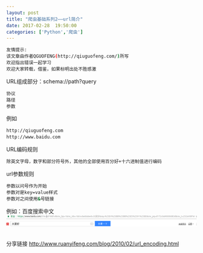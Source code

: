 ```yaml
---
layout: post
title: "爬虫基础系列2——url简介"
date: 2017-02-28  19:50:00
categories: ['Python','爬虫']
---
```

```bash
友情提示:
该文章由作者QGUOFENG(http://qiuguofeng.com/)所写
欢迎指出错误一起学习
欢迎大家转载，借鉴，如果标明出处不胜感激
```
URL组成部分：schema://path?query
```bash
协议
路径
参数
```
例如
```bash
http://qiuguofeng.com
http://www.baidu.com
```
URL编码规则
```bash
除英文字母，数字和部分符号外，其他的全部使用百分好+十六进制值进行编码
```
url参数规则
```bash
参数以问号作为开始
参数对是key=value样式
参数对之间使用&号链接
```
例如：百度搜索中文
![图片](/assets/active_images/python/python_basic/basic_2/1.png)<br />

<br />
分享链接
<a href="http://www.ruanyifeng.com/blog/2010/02/url_encoding.html">http://www.ruanyifeng.com/blog/2010/02/url_encoding.html<a/>
